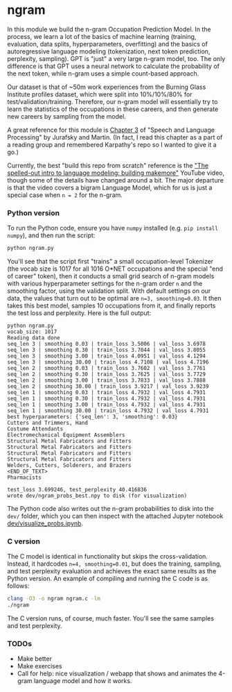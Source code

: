 # ngram

In this module we build the n-gram Occupation Prediction Model. In the process, we learn a lot of the basics of machine learning (training, evaluation, data splits, hyperparameters, overfitting) and the basics of autoregressive language modeling (tokenization, next token prediction, perplexity, sampling). GPT is "just" a very large n-gram model, too. The only difference is that GPT uses a neural network to calculate the probability of the next token, while n-gram uses a simple count-based approach.

Our dataset is that of ~50m work experiences from the Burning Glass Institute profiles dataset, which were split into 10%/10%/80% for test/validation/training. Therefore, our n-gram model will essentially try to learn the statistics of the occupations in these careers, and then generate new careers by sampling from the model.

A great reference for this module is [Chapter 3](https://web.stanford.edu/~jurafsky/slp3/3.pdf) of "Speech and Language Processing" by Jurafsky and Martin. (In fact, I read this chapter as a part of a reading group and remembered Karpathy's repo so I wanted to give it a go.)

Currently, the best "build this repo from scratch" reference is the ["The spelled-out intro to language modeling: building makemore"](https://www.youtube.com/watch?v=PaCmpygFfXo) YouTube video, though some of the details have changed around a bit. The major departure is that the video covers a bigram Language Model, which for us is just a special case when `n = 2` for the n-gram.

### Python version

To run the Python code, ensure you have `numpy` installed (e.g. `pip install numpy`), and then run the script:

```bash
python ngram.py
```

You'll see that the script first "trains" a small occupation-level Tokenizer (the vocab size is 1017 for all 1016 O*NET occupations and the special "end of career" token), then it conducts a small grid search of n-gram models with various hyperparameter settings for the n-gram order `n` and the smoothing factor, using the validation split. With default settings on our data, the values that turn out to be optimal are `n=3, smoothing=0.03`. It then takes this best model, samples 10 occupations from it, and finally reports the test loss and perplexity. Here is the full output:

```
python ngram.py
vocab_size: 1017
Reading data done
seq_len 3 | smoothing 0.03 | train_loss 3.5006 | val_loss 3.6978
seq_len 3 | smoothing 0.30 | train_loss 3.7044 | val_loss 3.8055
seq_len 3 | smoothing 3.00 | train_loss 4.0951 | val_loss 4.1294
seq_len 3 | smoothing 30.00 | train_loss 4.7108 | val_loss 4.7196
seq_len 2 | smoothing 0.03 | train_loss 3.7602 | val_loss 3.7761
seq_len 2 | smoothing 0.30 | train_loss 3.7625 | val_loss 3.7729
seq_len 2 | smoothing 3.00 | train_loss 3.7833 | val_loss 3.7888
seq_len 2 | smoothing 30.00 | train_loss 3.9217 | val_loss 3.9239
seq_len 1 | smoothing 0.03 | train_loss 4.7932 | val_loss 4.7931
seq_len 1 | smoothing 0.30 | train_loss 4.7932 | val_loss 4.7931
seq_len 1 | smoothing 3.00 | train_loss 4.7932 | val_loss 4.7931
seq_len 1 | smoothing 30.00 | train_loss 4.7932 | val_loss 4.7931
best hyperparameters: {'seq_len': 3, 'smoothing': 0.03}
Cutters and Trimmers, Hand
Costume Attendants
Electromechanical Equipment Assemblers
Structural Metal Fabricators and Fitters
Structural Metal Fabricators and Fitters
Structural Metal Fabricators and Fitters
Structural Metal Fabricators and Fitters
Welders, Cutters, Solderers, and Brazers
<END_OF_TEXT>
Pharmacists

test_loss 3.699246, test_perplexity 40.416836
wrote dev/ngram_probs_best.npy to disk (for visualization)
```


The Python code also writes out the n-gram probabilities to disk into the `dev/` folder, which you can then inspect with the attached Jupyter notebook [dev/visualize_probs.ipynb](dev/visualize_probs.ipynb).

### C version

The C model is identical in functionality but skips the cross-validation. Instead, it hardcodes `n=4, smoothing=0.01`, but does the training, sampling, and test perplexity evaluation and achieves the exact same results as the Python version. An example of compiling and running the C code is as follows:

```bash
clang -O3 -o ngram ngram.c -lm
./ngram
```

The C version runs, of course, much faster. You'll see the same samples and test perplexity.

### TODOs

- Make better
- Make exercises
- Call for help: nice visualization / webapp that shows and animates the 4-gram language model and how it works.
